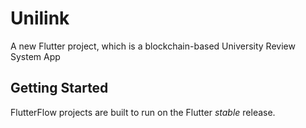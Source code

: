 # Unilink

A new Flutter project, which is a blockchain-based University Review System App

## Getting Started

FlutterFlow projects are built to run on the Flutter _stable_ release.
